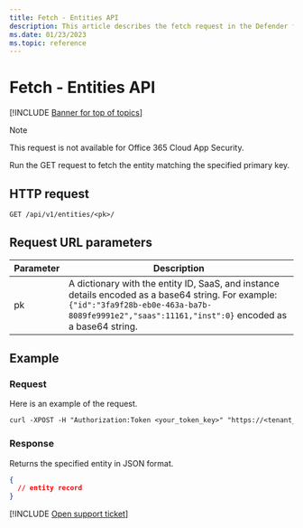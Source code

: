 ```yaml
---
title: Fetch - Entities API
description: This article describes the fetch request in the Defender for Cloud Apps Entities API.
ms.date: 01/23/2023
ms.topic: reference
---
```

# Fetch - Entities API

[!INCLUDE [Banner for top of topics](includes/banner.md)]

> [!NOTE]
> This request is not available for Office 365 Cloud App Security.

Run the GET request to fetch the entity matching the specified primary key.

## HTTP request

```rest
GET /api/v1/entities/<pk>/
```

## Request URL parameters

| Parameter | Description |
| --- | --- |
| pk | A dictionary with the entity ID, SaaS, and instance details encoded as a base64 string. For example: `{"id":"3fa9f28b-eb0e-463a-ba7b-8089fe9991e2","saas":11161,"inst":0}` encoded as a base64 string. |

## Example

### Request

Here is an example of the request.

```rest
curl -XPOST -H "Authorization:Token <your_token_key>" "https://<tenant_id>.<tenant_region>.contoso.com/api/v1/entities/<pk>/"
```

### Response

Returns the specified entity in JSON format.

```json
{
  // entity record
}
```

[!INCLUDE [Open support ticket](includes/support.md)]
